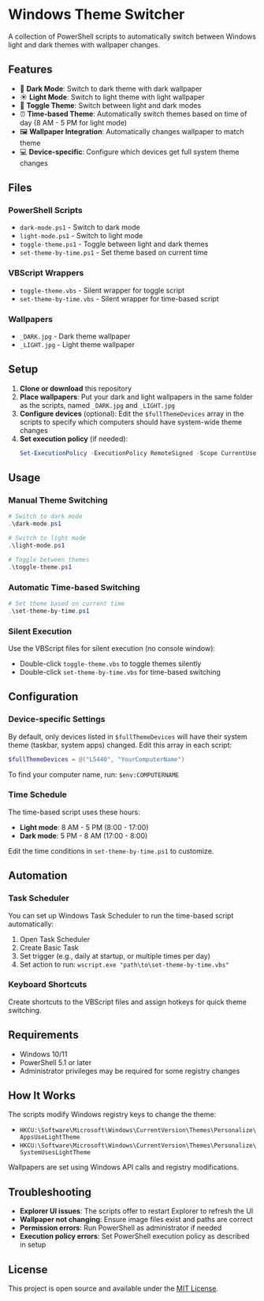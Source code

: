 # Windows Theme Switcher

A collection of PowerShell scripts to automatically switch between Windows light and dark themes with wallpaper changes.

## Features

- 🌙 **Dark Mode**: Switch to dark theme with dark wallpaper
- ☀️ **Light Mode**: Switch to light theme with light wallpaper
- 🔄 **Toggle Theme**: Switch between light and dark modes
- ⏰ **Time-based Theme**: Automatically switch themes based on time of day (8 AM - 5 PM for light mode)
- 🖼️ **Wallpaper Integration**: Automatically changes wallpaper to match theme
- 💻 **Device-specific**: Configure which devices get full system theme changes

## Files

### PowerShell Scripts
- `dark-mode.ps1` - Switch to dark mode
- `light-mode.ps1` - Switch to light mode
- `toggle-theme.ps1` - Toggle between light and dark themes
- `set-theme-by-time.ps1` - Set theme based on current time

### VBScript Wrappers
- `toggle-theme.vbs` - Silent wrapper for toggle script
- `set-theme-by-time.vbs` - Silent wrapper for time-based script

### Wallpapers
- `_DARK.jpg` - Dark theme wallpaper
- `_LIGHT.jpg` - Light theme wallpaper

## Setup

1. **Clone or download** this repository
2. **Place wallpapers**: Put your dark and light wallpapers in the same folder as the scripts, named `_DARK.jpg` and `_LIGHT.jpg`
3. **Configure devices** (optional): Edit the `$fullThemeDevices` array in the scripts to specify which computers should have system-wide theme changes
4. **Set execution policy** (if needed):
   ```powershell
   Set-ExecutionPolicy -ExecutionPolicy RemoteSigned -Scope CurrentUser
   ```

## Usage

### Manual Theme Switching
```powershell
# Switch to dark mode
.\dark-mode.ps1

# Switch to light mode
.\light-mode.ps1

# Toggle between themes
.\toggle-theme.ps1
```

### Automatic Time-based Switching
```powershell
# Set theme based on current time
.\set-theme-by-time.ps1
```

### Silent Execution
Use the VBScript files for silent execution (no console window):
- Double-click `toggle-theme.vbs` to toggle themes silently
- Double-click `set-theme-by-time.vbs` for time-based switching

## Configuration

### Device-specific Settings
By default, only devices listed in `$fullThemeDevices` will have their system theme (taskbar, system apps) changed. Edit this array in each script:

```powershell
$fullThemeDevices = @("L5440", "YourComputerName")
```

To find your computer name, run: `$env:COMPUTERNAME`

### Time Schedule
The time-based script uses these hours:
- **Light mode**: 8 AM - 5 PM (8:00 - 17:00)
- **Dark mode**: 5 PM - 8 AM (17:00 - 8:00)

Edit the time conditions in `set-theme-by-time.ps1` to customize.

## Automation

### Task Scheduler
You can set up Windows Task Scheduler to run the time-based script automatically:

1. Open Task Scheduler
2. Create Basic Task
3. Set trigger (e.g., daily at startup, or multiple times per day)
4. Set action to run: `wscript.exe "path\to\set-theme-by-time.vbs"`

### Keyboard Shortcuts
Create shortcuts to the VBScript files and assign hotkeys for quick theme switching.

## Requirements

- Windows 10/11
- PowerShell 5.1 or later
- Administrator privileges may be required for some registry changes

## How It Works

The scripts modify Windows registry keys to change the theme:
- `HKCU:\Software\Microsoft\Windows\CurrentVersion\Themes\Personalize\AppsUseLightTheme`
- `HKCU:\Software\Microsoft\Windows\CurrentVersion\Themes\Personalize\SystemUsesLightTheme`

Wallpapers are set using Windows API calls and registry modifications.

## Troubleshooting

- **Explorer UI issues**: The scripts offer to restart Explorer to refresh the UI
- **Wallpaper not changing**: Ensure image files exist and paths are correct
- **Permission errors**: Run PowerShell as administrator if needed
- **Execution policy errors**: Set PowerShell execution policy as described in setup

## License

This project is open source and available under the [MIT License](LICENSE).
